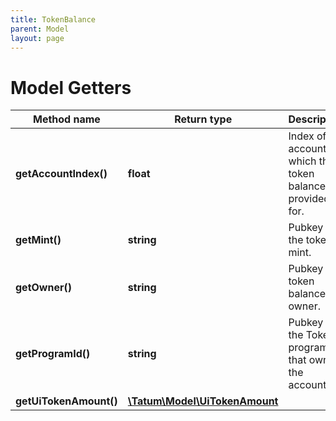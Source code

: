 ```yaml
---
title: TokenBalance
parent: Model
layout: page
---
```


# Model Getters

Method name | Return type | Description | Notes
------------ | ------------- | ------------- | -------------
**getAccountIndex()** | **float** | Index of the account in which the token balance is provided for. | [optional]
**getMint()** | **string** | Pubkey of the token's mint. | [optional]
**getOwner()** | **string** | Pubkey of token balance's owner. | [optional]
**getProgramId()** | **string** | Pubkey of the Token program that owns the account. | [optional]
**getUiTokenAmount()** | [**\Tatum\Model\UiTokenAmount**](../UiTokenAmount) |  | [optional]

